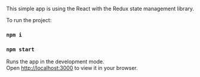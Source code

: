 This simple app is using the React with the Redux state management library.

To run the project:

### `npm i`

### `npm start`

Runs the app in the development mode.\
Open [http://localhost:3000](http://localhost:3000) to view it in your browser.
